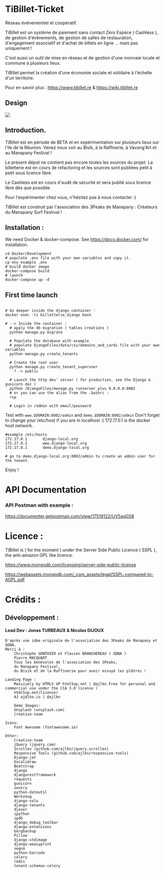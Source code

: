 # TiBillet-Ticket

Réseau événementiel et coopératif.

TiBillet est un système de paiement sans contact Zéro Espèce ( Cashless ), de gestion d'évènements, de gestion de salles
de restauration, d'engagement associatif et d'achat de billets en ligne … mais pas uniquement !

C'est aussi un outil de mise en réseau et de gestion d'une monnaie locale et commune à plusieurs lieux.

TiBillet permet la création d'une économie sociale et solidaire à l'échelle d'un territoire.

Pour en savoir plus : https://www.tibillet.re & https://wiki.tibillet.re

## Design 

![](Presentation/Design_Front_Ticket.svg)

## Introduction.

TiBillet est en période de BETA et en expérimentation sur plusieurs lieux sur l'ile de la Réunion. Venez nous voir au
Bisik, à la Raffinerie, à Vavang'Art et au Manapany Festival !

Le présent dépot ne contient pas encore toutes les sources du projet. La billetterie est en cours de refactoring et les
sources sont publiées petit à petit sous licence libre.

Le Cashless est en cours d'audit de sécurité et sera publié sous licence libre dès que possible.

Pour l'expérimenter chez vous, n'hésitez pas à nous contacter :)

TiBillet est construit par l'association des 3Peaks de Manapany : Créateurs du Manapany Surf Festival !

## Installation :

We need Docker & docker-compose. See https://docs.docker.com/ for installation.

```shell
cd Docker/Development
# populate .env file with your own variables and copy it.
cp env_example .env
# build docker image
docker-compose build
# launch 
docker-compose up -d
```

## First time launch

```shell

# Go deeper inside the django container :
docker exec -ti billetterie_django bash

# --> Inside the container :
  # apply the db migration ( tables creations )
  python manage.py migrate
  
  # Populate the database with example
  # populate DjangoFiles/data/csv/domains_and_cards file with your own variables
  python manage.py create_tenants
  
  # Create the root user 
  python manage.py create_tenant_superuser
    ? -> public
    
  # Launch the http dev' server ( for production, see the Django & gunicorn doc ) 
  python /DjangoFiles/manage.py runserver_plus 0.0.0.0:8002
  # or you can use the alias from the .bashrc : 
  rsp 
  
  # Login in /admin with email/password
```

Test with ```www.$DOMAIN:8002/admin``` and ```demo.$DOMAIN:8002/admin```
Don't forget to change your /etc/host if you are in localhost :)
172.17.0.1 is the docker host network.

```
#example /etc/hosts
172.17.0.1       django-local.org
172.17.0.1       www.django-local.org
172.17.0.1       demo.django-local.org

# go to demo.django-local.org:8002/admin to create an admin user for the tenant. 
```

Enjoy !

# API Documentation 

### API Postman with example :
https://documenter.getpostman.com/view/17519122/UV5agG58

# Licence :

TiBillet is ( for the moment ) under the Server Side Public Licence ( SSPL ), the anti-amazon GPL like licence.

https://www.mongodb.com/licensing/server-side-public-license

https://webassets.mongodb.com/_com_assets/legal/SSPL-compared-to-AGPL.pdf

# Crédits :

## Développement :

#### Lead Dev : Jonas TURBEAUX & Nicolas DIJOUX


	D'après une idée originale de l'association des 3Peaks de Manapany et GDNA.
	Merci à :
		Christophe GONTHIER et Flavien BRANCHEREAU ( GDNA )
		Pierre MACQUART
		Tous les bénévoles de l'association des 3Peaks, 
		du Manapany Festival, 
		du Bisik et de la Raffinerie pour avoir essuyé les plâtres !		

    Landing Page :
        Massively by HTML5 UP html5up.net | @ajlkn Free for personal and commercial use under the CCA 3.0 license (
        html5up.net/license)
        AJ aj@lkn.io | @ajlkn

    	Demo Images:
		Unsplash (unsplash.com)
		Creative-team

	Icons:
		Font Awesome (fontawesome.io)

	Other:
		Creative-team
		jQuery (jquery.com)
		Scrollex (github.com/ajlkn/jquery.scrollex)
		Responsive Tools (github.com/ajlkn/responsive-tools)
        Django-jet
        Excalidraw
        Bootstrap
        django
		djangorestframework
		requests
		gunicorn
		sentry
		python-dateutil
		Werkzeug
		django-solo
		django-tenants
		djoser
		ipython
		ipdb
		django_debug_toolbar
		django-extensions
		borgbackup
		Pillow
		django-stdimage
		django-weasyprint
		segno
		python-barcode
		celery
		redis
		tenant-schemas-celery        